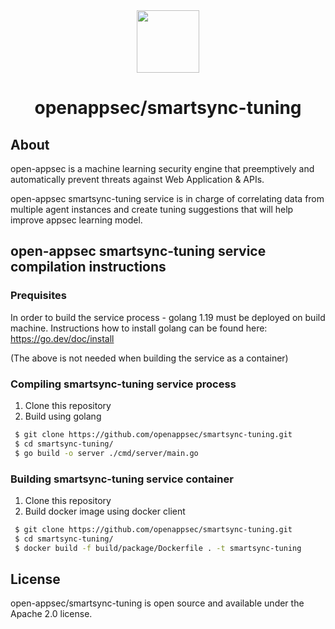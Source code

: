 <div align=center>
<img src="https://i2-s3-ui-static-content-prod-10.s3.eu-west-1.amazonaws.com/elpis/tree-no-bg-256.png" width="100" height="100"> 
<h1>openappsec/smartsync-tuning</h1>
</div>

## About

open-appsec is a machine learning security engine that preemptively and automatically prevent threats against Web Application & APIs.

open-appsec smartsync-tuning service is in charge of correlating data from multiple agent instances and create tuning suggestions that will help improve appsec learning model.

## open-appsec smartsync-tuning service compilation instructions

### Prequisites

In order to build the service process - golang 1.19 must be deployed on build machine.
Instructions how to install golang can be found here: https://go.dev/doc/install

(The above is not needed when building the service as a container)

### Compiling smartsync-tuning service process

1. Clone this repository 
2. Build using golang

```bash
 $ git clone https://github.com/openappsec/smartsync-tuning.git
 $ cd smartsync-tuning/
 $ go build -o server ./cmd/server/main.go
```

### Building smartsync-tuning service container

1. Clone this repository 
2. Build docker image using docker client

```bash
 $ git clone https://github.com/openappsec/smartsync-tuning.git
 $ cd smartsync-tuning/
 $ docker build -f build/package/Dockerfile . -t smartsync-tuning
```

## License
open-appsec/smartsync-tuning is open source and available under the Apache 2.0 license.

